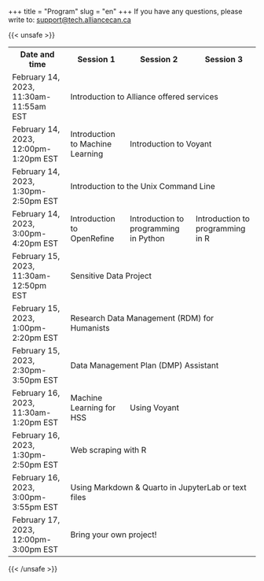 +++
title = "Program"
slug = "en"
+++
If you have any questions, please write to: support@tech.alliancecan.ca


<!-- | Session      | Date and time | -->
<!-- | ----------- | ----------- | -->
<!-- | [Session 1: Welcome and Keynote Address](/intro) | February 22, 12:00-1:00pm ET | -->
<!-- | [Session 2: A Digital Adventure: Advancing Research With Technologies and Supports Available Through the Compute Canada Federation](/digital) | February 22, 1:30-3:30pm ET | -->
<!-- | [Session 3: Be Your own Beverage](/beverage) | February 22, 4:00-5:00pm ET | -->
<!-- | [Session 4: What Should I Learn and Where can I Learn it?](/pm) | February 23, 12:00-1:00 pm ET | -->
<!-- | [Session 5: The programming Lab](/lab) | February 23, 1:00-5:00pm ET | -->
<!-- | [Session 6: Research Data Management for HSS: From Plan to Preservation, and (Almost) Everything in Between](/dmp) | February 24, 12:00-2:00pm ET | -->
<!-- | [Session 7: What is the Worst That Could Happen? (Research Data Management Panel](/rdmp) | February 24, 2:30-4:00pm ET | -->
<!-- | [Session 8: An Absolute Beginner's Introduction to GIS and QGIS](/gisqgis) | February 25, 12:00-2:00 pm ET | -->
<!-- | [Session 9: Engaging in the Future of Cloud](/cloud) | February 25, 2:45-3:45 pm ET | -->
<!-- | [Session 10: Programming Lab Show and Tell](/plab) | February 25, 4:00-5:00 pm ET | -->





{{< unsafe >}}
  <table>
    <tr>
      <th>Date and time</th>
      <th>Session 1</th>
      <th>Session 2</th>
      <th>Session 3</th>
    </tr>
    <tr>
      <td>February 14, 2023, 11:30am-11:55am EST</td>
      <td colspan="3">Introduction to Alliance offered services</td>
    </tr>
    <tr>
      <td>February 14, 2023, 12:00pm-1:20pm EST</td>
      <td>Introduction to Machine Learning</td>
      <td colspan="2">Introduction to Voyant</td>
    </tr>
    <tr>
      <td>February 14, 2023, 1:30pm-2:50pm EST</td>
      <td colspan="3">Introduction to the Unix Command Line</td>
    </tr>
    <tr>
      <td>February 14, 2023, 3:00pm-4:20pm EST</td>
      <td>Introduction to OpenRefine</td>
      <td>Introduction to programming in Python</td>
      <td>Introduction to programming in R</td>
    </tr>
    <tr>
      <td>February 15, 2023, 11:30am-12:50pm EST</td>
      <td colspan="3">Sensitive Data Project</td>
    </tr>
    <tr>
      <td>February 15, 2023, 1:00pm-2:20pm EST</td>
      <td colspan="3">Research Data Management (RDM) for Humanists</td>
    </tr>
    <tr>
      <td>February 15, 2023, 2:30pm-3:50pm EST</td>
      <td colspan="3">Data Management Plan (DMP) Assistant</td>
    </tr>
    <tr>
      <td>February 16, 2023, 11:30am-1:20pm EST</td>
      <td>Machine Learning for HSS</td>
      <td colspan="2">Using Voyant</td>
    </tr>
    <tr>
      <td>February 16, 2023, 1:30pm-2:50pm EST</td>
      <td colspan="3">Web scraping with R</td>
    </tr>
    <tr>
      <td>February 16, 2023, 3:00pm-3:55pm EST</td>
      <td colspan="3">Using Markdown & Quarto in JupyterLab or text files</td>
    </tr>
    <tr>
      <td>February 17, 2023, 12:00pm-3:00pm EST</td>
      <td colspan="3">Bring your own project!</td>
    </tr>
  </table>
{{< /unsafe >}}
